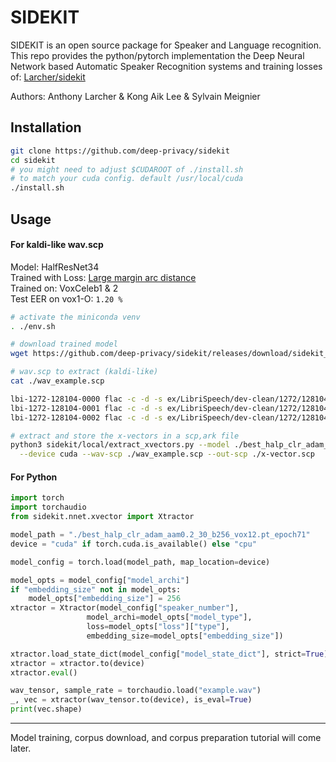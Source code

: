 SIDEKIT
=======

SIDEKIT is an open source package for Speaker and Language recognition.  
This repo provides the python/pytorch implementation the Deep Neural Network based Automatic Speaker Recognition systems and training losses of: [Larcher/sidekit](https://git-lium.univ-lemans.fr/Larcher/sidekit)

Authors: Anthony Larcher & Kong Aik Lee & Sylvain Meignier

## Installation

```sh
git clone https://github.com/deep-privacy/sidekit
cd sidekit
# you might need to adjust $CUDAROOT of ./install.sh
# to match your cuda config. default /usr/local/cuda
./install.sh
```

## Usage

#### For kaldi-like wav.scp

Model: HalfResNet34  
Trained with Loss: [Large margin arc distance](https://arxiv.org/pdf/1904.03479.pdf)  
Trained on: VoxCeleb1 & 2  
Test EER on vox1-O: `1.20 %`  

```sh
# activate the miniconda venv
. ./env.sh

# download trained model
wget https://github.com/deep-privacy/sidekit/releases/download/sidekit_v0.1/best_halp_clr_adam_aam0.2_30_b256_vox12.pt_epoch71

# wav.scp to extract (kaldi-like)
cat ./wav_example.scp

lbi-1272-128104-0000 flac -c -d -s ex/LibriSpeech/dev-clean/1272/128104/1272-128104-0000.flac |
lbi-1272-128104-0001 flac -c -d -s ex/LibriSpeech/dev-clean/1272/128104/1272-128104-0000.flac |
lbi-1272-128104-0002 flac -c -d -s ex/LibriSpeech/dev-clean/1272/128104/1272-128104-0000.flac |

# extract and store the x-vectors in a scp,ark file
python3 sidekit/local/extract_xvectors.py --model ./best_halp_clr_adam_aam0.2_30_b256_vox12.pt_epoch71 \
  --device cuda --wav-scp ./wav_example.scp --out-scp ./x-vector.scp
```

#### For Python

```python
import torch
import torchaudio
from sidekit.nnet.xvector import Xtractor

model_path = "./best_halp_clr_adam_aam0.2_30_b256_vox12.pt_epoch71"
device = "cuda" if torch.cuda.is_available() else "cpu"

model_config = torch.load(model_path, map_location=device)

model_opts = model_config["model_archi"]
if "embedding_size" not in model_opts:
    model_opts["embedding_size"] = 256
xtractor = Xtractor(model_config["speaker_number"],
                 model_archi=model_opts["model_type"],
                 loss=model_opts["loss"]["type"],
                 embedding_size=model_opts["embedding_size"])

xtractor.load_state_dict(model_config["model_state_dict"], strict=True)
xtractor = xtractor.to(device)
xtractor.eval()

wav_tensor, sample_rate = torchaudio.load("example.wav")
_, vec = xtractor(wav_tensor.to(device), is_eval=True)
print(vec.shape)
```

---

Model training, corpus download, and corpus preparation tutorial will come later.
